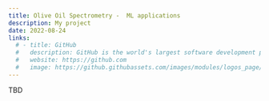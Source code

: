 ```yaml
---
title: Olive Oil Spectrometry -  ML applications
description: My project
date: 2022-08-24 
links:
  # - title: GitHub
  #   description: GitHub is the world's largest software development platform.
  #   website: https://github.com
  #   image: https://github.githubassets.com/images/modules/logos_page/GitHub-Mark.png
---
```


TBD